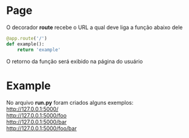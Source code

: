 # Page
O decorador **route** recebe o URL a qual deve liga a função abaixo dele
```python
@app.route('/')
def example():
    return 'example'
```
O retorno da função será exibido na página do usuário  

# Example
No arquivo **run.py** foram criados alguns exemplos:  
http://127.0.0.1:5000/  
http://127.0.0.1:5000/foo  
http://127.0.0.1:5000/bar  
http://127.0.0.1:5000/foo/bar  